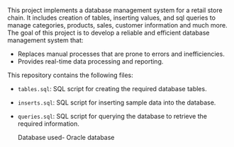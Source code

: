 This project implements a database management system for a retail store chain. It includes creation of tables, inserting values, and sql queries to manage categories, products, sales, customer information and much more.
The goal of this project is to develop a reliable and efficient database management system that:
- Replaces manual processes that are prone to errors and inefficiencies.
- Provides real-time data processing and reporting.

This repository contains the following files:
- `tables.sql`: SQL script for creating the required database tables.
- `inserts.sql`: SQL script for inserting sample data into the database.
- `queries.sql`: SQL script for querying the database to retrieve the required information.

  Database used- Oracle database
